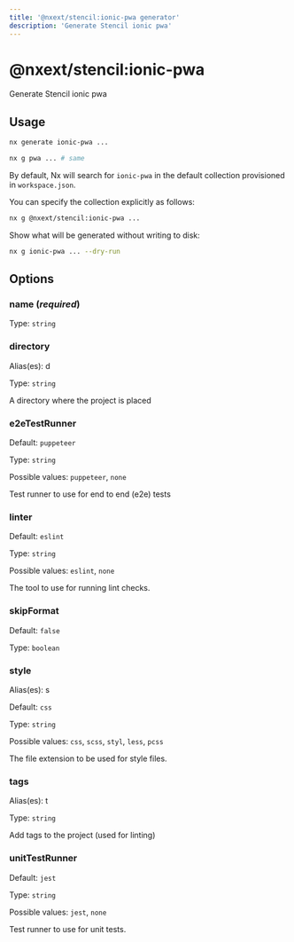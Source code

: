 ```yaml
---
title: '@nxext/stencil:ionic-pwa generator'
description: 'Generate Stencil ionic pwa'
---
```


# @nxext/stencil:ionic-pwa

Generate Stencil ionic pwa

## Usage

```bash
nx generate ionic-pwa ...
```

```bash
nx g pwa ... # same
```

By default, Nx will search for `ionic-pwa` in the default collection provisioned in `workspace.json`.

You can specify the collection explicitly as follows:

```bash
nx g @nxext/stencil:ionic-pwa ...
```

Show what will be generated without writing to disk:

```bash
nx g ionic-pwa ... --dry-run
```

## Options

### name (_**required**_)

Type: `string`

### directory

Alias(es): d

Type: `string`

A directory where the project is placed

### e2eTestRunner

Default: `puppeteer`

Type: `string`

Possible values: `puppeteer`, `none`

Test runner to use for end to end (e2e) tests

### linter

Default: `eslint`

Type: `string`

Possible values: `eslint`, `none`

The tool to use for running lint checks.

### skipFormat

Default: `false`

Type: `boolean`

### style

Alias(es): s

Default: `css`

Type: `string`

Possible values: `css`, `scss`, `styl`, `less`, `pcss`

The file extension to be used for style files.

### tags

Alias(es): t

Type: `string`

Add tags to the project (used for linting)

### unitTestRunner

Default: `jest`

Type: `string`

Possible values: `jest`, `none`

Test runner to use for unit tests.
